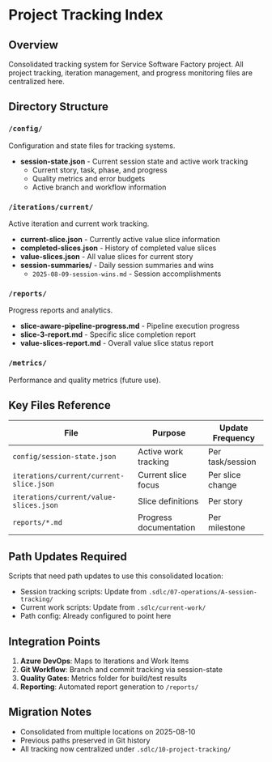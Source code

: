 # Project Tracking Index

## Overview
Consolidated tracking system for Service Software Factory project.
All project tracking, iteration management, and progress monitoring files are centralized here.

## Directory Structure

### `/config/`
Configuration and state files for tracking systems.

- **session-state.json** - Current session state and active work tracking
  - Current story, task, phase, and progress
  - Quality metrics and error budgets
  - Active branch and workflow information

### `/iterations/current/`
Active iteration and current work tracking.

- **current-slice.json** - Currently active value slice information
- **completed-slices.json** - History of completed value slices
- **value-slices.json** - All value slices for current story
- **session-summaries/** - Daily session summaries and wins
  - `2025-08-09-session-wins.md` - Session accomplishments

### `/reports/`
Progress reports and analytics.

- **slice-aware-pipeline-progress.md** - Pipeline execution progress
- **slice-3-report.md** - Specific slice completion report
- **value-slices-report.md** - Overall value slice status report

### `/metrics/`
Performance and quality metrics (future use).

## Key Files Reference

| File | Purpose | Update Frequency |
|------|---------|------------------|
| `config/session-state.json` | Active work tracking | Per task/session |
| `iterations/current/current-slice.json` | Current slice focus | Per slice change |
| `iterations/current/value-slices.json` | Slice definitions | Per story |
| `reports/*.md` | Progress documentation | Per milestone |

## Path Updates Required

Scripts that need path updates to use this consolidated location:
- Session tracking scripts: Update from `.sdlc/07-operations/A-session-tracking/`
- Current work scripts: Update from `.sdlc/current-work/`
- Path config: Already configured to point here

## Integration Points

1. **Azure DevOps**: Maps to Iterations and Work Items
2. **Git Workflow**: Branch and commit tracking via session-state
3. **Quality Gates**: Metrics folder for build/test results
4. **Reporting**: Automated report generation to `/reports/`

## Migration Notes
- Consolidated from multiple locations on 2025-08-10
- Previous paths preserved in Git history
- All tracking now centralized under `.sdlc/10-project-tracking/`